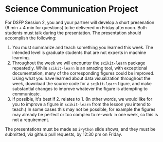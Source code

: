 # Science Communication Project

For DSFP Session 2, you and your partner will develop a short presenation (6 min + 4 min for questions) to be delivered on Friday afternoon. Both students must talk during the presentation. The presentation should accomplish the following:
    
1. You must summarize and teach something you learned this week. The intended level is graduate students that are not experts in machine learning.
2. Throughout the week we will encounter the [`scikit-learn`](http://scikit-learn.org/stable/) package repeatedly. While `scikit-learn` is an amazing tool, with exceptional documentation, many of the corresponding figures could be improved. Using what you have learned about data visualization throughout the week, download the source code for a `scikit-learn` figure, and make substantial changes to improve whatever the figure is attempting to communicate.
3. If possible, it's best if 2. relates to 1. (In other words, we would like for you to improve a figure in `scikit-learn` from the lesson you intend to teach.) In some cases this may not be possible, for example the figures may already be perfect or too complex to re-work in one week, so this is not a requirement.

The presentations must be made as `iPython` slide shows, and they must be submitted, via github pull requests, by 12:30 pm on Friday.